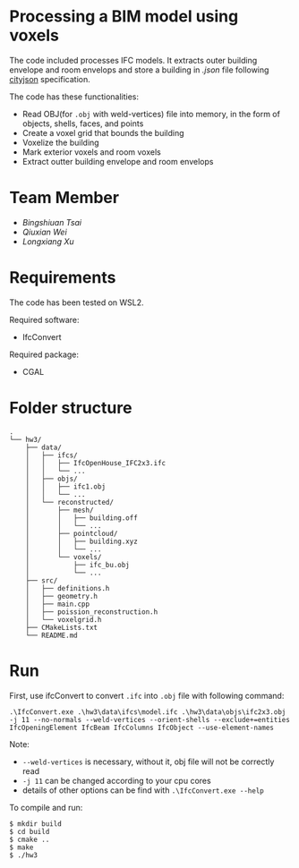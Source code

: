 # Processing a BIM model using voxels

The code included processes IFC models. It extracts outer building envelope and room envelops and store a building in *.json* file following [cityjson](https://www.cityjson.org/) specification.

The code has these functionalities:

- Read OBJ(for `.obj` with weld-vertices) file into memory, in the form of objects, shells, faces, and points
- Create a voxel grid that bounds the building
- Voxelize the building
- Mark exterior voxels and room voxels
- Extract outter building envelope and room envelops

# Team Member

- *Bingshiuan Tsai*
- *Qiuxian Wei*
- *Longxiang Xu*



# Requirements

The code has been tested on WSL2.

Required software:

- IfcConvert

Required package:

- CGAL



# Folder structure

```
.
└── hw3/
    ├── data/
    │   ├── ifcs/
    │   │   ├── IfcOpenHouse_IFC2x3.ifc
    │   │   └── ...
    │   ├── objs/
    │   │   ├── ifc1.obj
    │   │   └── ...
    │   └── reconstructed/
    │       ├── mesh/
    │       │   ├── building.off
    │       │   └── ...
    │       ├── pointcloud/
    │       │   ├── building.xyz
    │       │   └── ...
    │       └── voxels/
    │           ├── ifc_bu.obj
    │           └── ...
    ├── src/
    │   ├── definitions.h
    │   ├── geometry.h
    │   ├── main.cpp
    │   ├── poission_reconstruction.h
    │   └── voxelgrid.h
    ├── CMakeLists.txt
    └── README.md
```



# Run

First, use ifcConvert to convert `.ifc` into `.obj` file with following command:

```
.\IfcConvert.exe .\hw3\data\ifcs\model.ifc .\hw3\data\objs\ifc2x3.obj -j 11 --no-normals --weld-vertices --orient-shells --exclude+=entities IfcOpeningElement IfcBeam IfcColumns IfcObject --use-element-names
```

Note:

- `--weld-vertices` is necessary, without it, obj file will not be correctly read
- `-j 11` can be changed according to your cpu cores
- details of other options can be find with `.\IfcConvert.exe --help`



To compile and run:

    $ mkdir build
    $ cd build
    $ cmake ..
    $ make
    $ ./hw3







